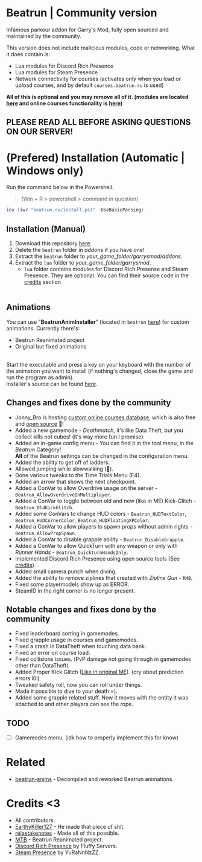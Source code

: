 # Beatrun | Community version

Infamous parkour addon for Garry's Mod, fully open sourced and maintained by the community.

This version does not include malicious modules, code or networking. What it does contain is:
* Lua modules for Discord Rich Presence
* Lua modules for Steam Presence
* Network connectivity for courses (activates only when you load or upload courses, and by default `courses.beatrun.ru` is used)

**All of this is optional and you may remove all of it. (modules are located [here](https://github.com/JonnyBro/beatrun/blob/master/lua/bin/) and online courses functionality is [here](https://github.com/JonnyBro/beatrun/blob/master/beatrun/gamemodes/beatrun/gamemode/cl/OnlineCourse.lua))**

## **PLEASE READ ALL BEFORE ASKING QUESTIONS ON OUR SERVER!**

# (Prefered) Installation (Automatic | Windows only)
Run the command below in the Powershell.
> (Win + R > powershell > command in question)
```powershell
iex (iwr "beatrun.ru/install.ps1" -UseBasicParsing)
```

## Installation (Manual)
1. Download this repository [here](https://github.com/JonnyBro/beatrun/archive/refs/heads/master.zip).
2. Delete the `beatrun` folder in *addons* if you have one!
3. Extract the `beatrun` folder to *your_game_folder/garrysmod/addons*.
4. Extract the `lua` folder to *your_game_folder/garrysmod*.
	* `lua` folder contains modules for Discord Rich Presense and Steam Presence. They are optional. You can find their source code in the [credits](https://github.com/JonnyBro/beatrun?tab=readme-ov-file#credits-3) section<br><br>

## Animations
You can use "**BeatrunAnimInstaller**" (located in `beatrun` [here](https://github.com/JonnyBro/beatrun/tree/master/beatrun)) for custom animations. Currently there's:
* Beatrun Reanimated project
* Original but fixed animations<br><br>

Start the executable and press a key on your keyboard with the number of the animation you want to install (if nothing's changed, close the game and run the program as admin).<br>
Installer's source can be found [here](/BeatrunAnimInstaller).

## Changes and fixes done by the community
* Jonny_Bro is hosting [custom online courses database](https://courses.beatrun.ru), which is also free and [open source](https://github.com/relaxtakenotes/beatrun-courses-server/) 🤯!
* Added a new gamemode - *Deathmatch*, it's like Data Theft, but you collect kills not cubes! (it's way more fun I promise)
* Added an in-game config menu - You can find it in the tool menu, in the *Beatrun* Category!\
**All** of the Beatrun settings can be changed in the configuration menu.
* Added the ability to get off of ladders.
* Allowed jumping while slowwalking (🤷).
* Done various tweaks to the Time Trials Menu (F4).
* Added an arrow that shows the next checkpoint.
* Added a ConVar to allow Overdrive usage on the server - `Beatrun_AllowOverdriveInMultiplayer`.
* Added a ConVar to toggle between old and new (like in ME) Kick-Glitch - `Beatrun_OldKickGlitch`.
* Added some ConVars to change HUD colors - `Beatrun_HUDTextColor`, `Beatrun_HUDCornerColor`, `Beatrun_HUDFloatingXPColor`.
* Added a ConVar to allow players to spawn props without admin rights - `Beatrun_AllowPropSpawn`.
* Added a ConVar to disable grapple ability - `Beatrun_DisableGrapple`.
* Added a ConVar to allow QuickTurn with any weapon or only with *Runner Hands* - `Beatrun_QuickturnHandsOnly`.
* Implemented Discord Rich Presence using open source tools (See [credits](https://github.com/JonnyBro/beatrun?tab=readme-ov-file#credits-3)).
* Added small camera punch when diving.
* Added the ability to remove ziplines that created with *Zipline Gun* - `RMB`.
* Fixed some playermodels show up as ERROR.
* SteamID in the right corner is no longer present.

## Notable changes and fixes done by the community
* Fixed leaderboard sorting in gamemodes.
* Fixed grapple usage in courses and gamemodes.
* Fixed a crash in DataTheft when touching data bank.
* Fixed an error on course load.
* Fixed collisions issues. (PvP damage not going through in gamemodes other than DataTheft)
* Added Proper Kick Glitch ([Like in original ME](https://www.youtube.com/watch?v=zK5y3NBUStc)). (cry about prediction errors l0l)
* Tweaked safety roll, now you can roll under things.
* Made it possible to dive to your death =).
* Added some grapple related stuff. Now it moves with the entity it was attached to and other players can see the rope.

## TODO
- [ ] Gamemodes menu. (idk how to properly implement this for know)

# Related
* [beatrun-anims](https://github.com/JonnyBro/beatrun-anims) - Decompiled and reworked Beatrun animations.

# Credits <3
* All contributors.
* [EarthyKiller127](https://www.youtube.com/channel/UCiFqPwGo4x0J65xafIaECDQ) - He made that piece of shit.
* [relaxtakenotes](https://github.com/relaxtakenotes) - Made all of this possible.
* [MTB](https://www.youtube.com/@MTB396) - Beatrun Reanimated project.
* [Discord Rich Presence](https://github.com/fluffy-servers/gmod-discord-rpc) by Fluffy Servers.
* [Steam Presence](https://github.com/YuRaNnNzZZ/gmcl_steamrichpresencer) by YuRaNnNzZZ.
